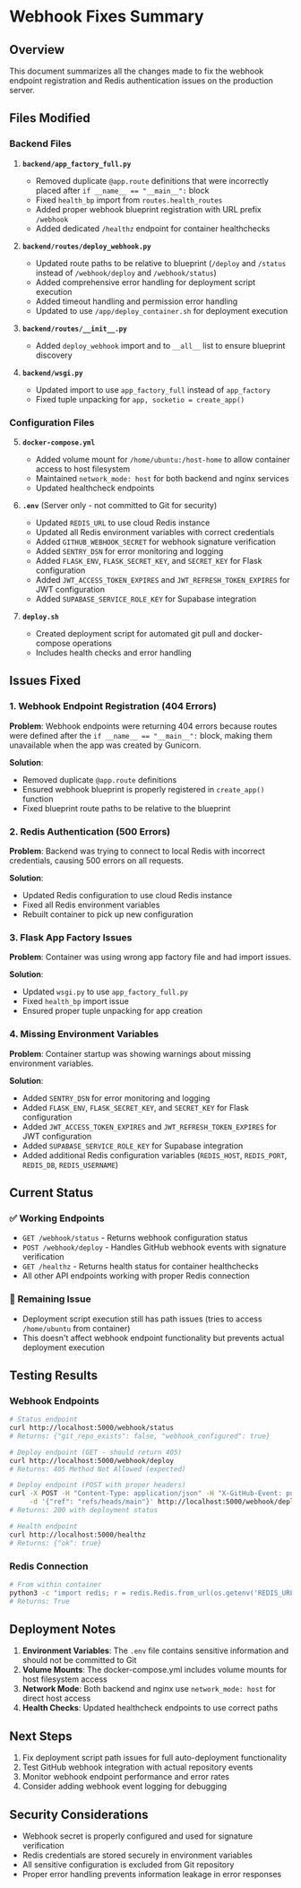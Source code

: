 # Webhook Fixes Summary

## Overview
This document summarizes all the changes made to fix the webhook endpoint registration and Redis authentication issues on the production server.

## Files Modified

### Backend Files
1. **`backend/app_factory_full.py`**
   - Removed duplicate `@app.route` definitions that were incorrectly placed after `if __name__ == "__main__":` block
   - Fixed `health_bp` import from `routes.health_routes`
   - Added proper webhook blueprint registration with URL prefix `/webhook`
   - Added dedicated `/healthz` endpoint for container healthchecks

2. **`backend/routes/deploy_webhook.py`**
   - Updated route paths to be relative to blueprint (`/deploy` and `/status` instead of `/webhook/deploy` and `/webhook/status`)
   - Added comprehensive error handling for deployment script execution
   - Added timeout handling and permission error handling
   - Updated to use `/app/deploy_container.sh` for deployment execution

3. **`backend/routes/__init__.py`**
   - Added `deploy_webhook` import and to `__all__` list to ensure blueprint discovery

4. **`backend/wsgi.py`**
   - Updated import to use `app_factory_full` instead of `app_factory`
   - Fixed tuple unpacking for `app, socketio = create_app()`

### Configuration Files
5. **`docker-compose.yml`**
   - Added volume mount for `/home/ubuntu:/host-home` to allow container access to host filesystem
   - Maintained `network_mode: host` for both backend and nginx services
   - Updated healthcheck endpoints

6. **`.env`** (Server only - not committed to Git for security)
   - Updated `REDIS_URL` to use cloud Redis instance
   - Updated all Redis environment variables with correct credentials
   - Added `GITHUB_WEBHOOK_SECRET` for webhook signature verification
   - Added `SENTRY_DSN` for error monitoring and logging
   - Added `FLASK_ENV`, `FLASK_SECRET_KEY`, and `SECRET_KEY` for Flask configuration
   - Added `JWT_ACCESS_TOKEN_EXPIRES` and `JWT_REFRESH_TOKEN_EXPIRES` for JWT configuration
   - Added `SUPABASE_SERVICE_ROLE_KEY` for Supabase integration

7. **`deploy.sh`**
   - Created deployment script for automated git pull and docker-compose operations
   - Includes health checks and error handling

## Issues Fixed

### 1. Webhook Endpoint Registration (404 Errors)
**Problem**: Webhook endpoints were returning 404 errors because routes were defined after the `if __name__ == "__main__":` block, making them unavailable when the app was created by Gunicorn.

**Solution**: 
- Removed duplicate `@app.route` definitions
- Ensured webhook blueprint is properly registered in `create_app()` function
- Fixed blueprint route paths to be relative to the blueprint

### 2. Redis Authentication (500 Errors)
**Problem**: Backend was trying to connect to local Redis with incorrect credentials, causing 500 errors on all requests.

**Solution**:
- Updated Redis configuration to use cloud Redis instance
- Fixed all Redis environment variables
- Rebuilt container to pick up new configuration

### 3. Flask App Factory Issues
**Problem**: Container was using wrong app factory file and had import issues.

**Solution**:
- Updated `wsgi.py` to use `app_factory_full.py`
- Fixed `health_bp` import issue
- Ensured proper tuple unpacking for app creation

### 4. Missing Environment Variables
**Problem**: Container startup was showing warnings about missing environment variables.

**Solution**:
- Added `SENTRY_DSN` for error monitoring and logging
- Added `FLASK_ENV`, `FLASK_SECRET_KEY`, and `SECRET_KEY` for Flask configuration
- Added `JWT_ACCESS_TOKEN_EXPIRES` and `JWT_REFRESH_TOKEN_EXPIRES` for JWT configuration
- Added `SUPABASE_SERVICE_ROLE_KEY` for Supabase integration
- Added additional Redis configuration variables (`REDIS_HOST`, `REDIS_PORT`, `REDIS_DB`, `REDIS_USERNAME`)

## Current Status

### ✅ Working Endpoints
- `GET /webhook/status` - Returns webhook configuration status
- `POST /webhook/deploy` - Handles GitHub webhook events with signature verification
- `GET /healthz` - Returns health status for container healthchecks
- All other API endpoints working with proper Redis connection

### 🔧 Remaining Issue
- Deployment script execution still has path issues (tries to access `/home/ubuntu` from container)
- This doesn't affect webhook endpoint functionality but prevents actual deployment execution

## Testing Results

### Webhook Endpoints
```bash
# Status endpoint
curl http://localhost:5000/webhook/status
# Returns: {"git_repo_exists": false, "webhook_configured": true}

# Deploy endpoint (GET - should return 405)
curl http://localhost:5000/webhook/deploy
# Returns: 405 Method Not Allowed (expected)

# Deploy endpoint (POST with proper headers)
curl -X POST -H "Content-Type: application/json" -H "X-GitHub-Event: push" \
     -d '{"ref": "refs/heads/main"}' http://localhost:5000/webhook/deploy
# Returns: 200 with deployment status

# Health endpoint
curl http://localhost:5000/healthz
# Returns: {"ok": true}
```

### Redis Connection
```bash
# From within container
python3 -c "import redis; r = redis.Redis.from_url(os.getenv('REDIS_URL')); print(r.ping())"
# Returns: True
```

## Deployment Notes

1. **Environment Variables**: The `.env` file contains sensitive information and should not be committed to Git
2. **Volume Mounts**: The docker-compose.yml includes volume mounts for host filesystem access
3. **Network Mode**: Both backend and nginx use `network_mode: host` for direct host access
4. **Health Checks**: Updated healthcheck endpoints to use correct paths

## Next Steps

1. Fix deployment script path issues for full auto-deployment functionality
2. Test GitHub webhook integration with actual repository events
3. Monitor webhook endpoint performance and error rates
4. Consider adding webhook event logging for debugging

## Security Considerations

- Webhook secret is properly configured and used for signature verification
- Redis credentials are stored securely in environment variables
- All sensitive configuration is excluded from Git repository
- Proper error handling prevents information leakage in error responses
